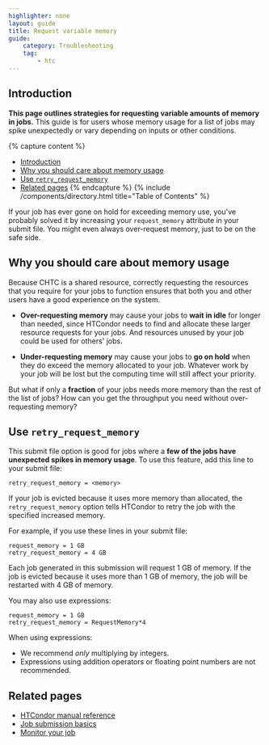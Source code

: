 ```yaml
---
highlighter: none
layout: guide
title: Request variable memory
guide:
    category: Troubleshooting
    tag:
        - htc
---
```


## Introduction

**This page outlines strategies for requesting variable amounts of memory in jobs.** This guide is for users whose memory usage for a list of jobs may spike unexpectedly or vary depending on inputs or other conditions.

{% capture content %}
- [Introduction](#introduction)
- [Why you should care about memory usage](#why-you-should-care-about-memory-usage)
- [Use `retry_request_memory`](#use-retry_request_memory)
- [Related pages](#related-pages)
{% endcapture %}
{% include /components/directory.html title="Table of Contents" %}

If your job has ever gone on hold for exceeding memory use, you've probably solved it by increasing your `request_memory` attribute in your submit file. You might even always over-request memory, just to be on the safe side.

## Why you should care about memory usage

Because CHTC is a shared resource, correctly requesting the resources that you require for your jobs to function ensures that both you and other users have a good experience on the system.

* **Over-requesting memory** may cause your jobs to **wait in idle** for longer than needed, since HTCondor needs to find and allocate these larger resource requests for your jobs. And resources unused by your job could be used for others' jobs.

* **Under-requesting memory** may cause your jobs to **go on hold** when they do exceed the memory allocated to your job. Whatever work by your job will be lost but the computing time will still affect your priority.

But what if only a **fraction** of your jobs needs more memory than the rest of the list of jobs? How can you get the throughput you need without over-requesting memory?

## Use `retry_request_memory`

This submit file option is good for jobs where a **few of the jobs have unexpected spikes in memory usage**. To use this feature, add this line to your submit file:

```
retry_request_memory = <memory>
```

If your job is evicted because it uses more memory than allocated, the `retry_request_memory` option tells HTCondor to retry the job with the specified increased memory.

For example, if you use these lines in your submit file:

```
request_memory = 1 GB
retry_request_memory = 4 GB
```

Each job generated in this submission will request 1 GB of memory. If the job is evicted because it uses more than 1 GB of memory, the job will be restarted with 4 GB of memory.

You may also use expressions:

```
request_memory = 1 GB
retry_request_memory = RequestMemory*4
```

When using expressions:

* We recommend *only* multiplying by integers.
* Expressions using addition operators or floating point numbers are not recommended.

## Related pages

* [HTCondor manual reference](https://htcondor.readthedocs.io/en/main/man-pages/condor_submit.html#retry_request_memory)
* [Job submission basics](htcondor-job-submission)
* [Monitor your job](condor_q)
